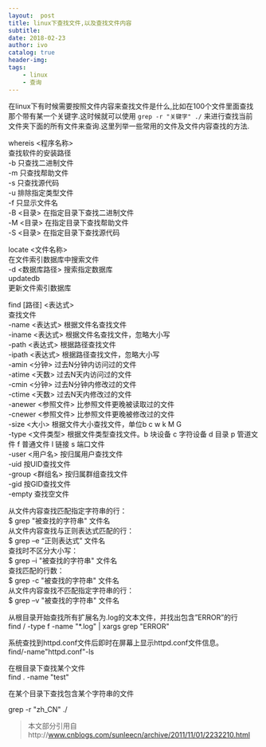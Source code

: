 ```yaml
---
layout:  post
title: linux下查找文件,以及查找文件内容
subtitle: 
date: 2018-02-23
author: ivo
catalog: true
header-img:
tags:
    - linux
    - 查询
---
```

在linux下有时候需要按照文件内容来查找文件是什么,比如在100个文件里面查找那个带有某一个关键字.这时候就可以使用 `grep -r "关键字" ./` 来进行查找当前文件夹下面的所有文件来查询.这里列举一些常用的文件及文件内容查找的方法.

 whereis <程序名称>  
 查找软件的安装路径  
 -b 只查找二进制文件  
 -m 只查找帮助文件  
 -s 只查找源代码  
 -u 排除指定类型文件  
 -f 只显示文件名  
 -B <目录> 在指定目录下查找二进制文件  
 -M <目录> 在指定目录下查找帮助文件  
 -S <目录> 在指定目录下查找源代码  

 locate <文件名称>  
 在文件索引数据库中搜索文件  
 -d <数据库路径> 搜索指定数据库  
 updatedb  
 更新文件索引数据库  


 find [路径] <表达式>  
 查找文件  
 -name <表达式> 根据文件名查找文件  
 -iname <表达式> 根据文件名查找文件，忽略大小写  
 -path <表达式> 根据路径查找文件  
 -ipath <表达式> 根据路径查找文件，忽略大小写  
 -amin <分钟> 过去N分钟内访问过的文件  
 -atime <天数> 过去N天内访问过的文件  
 -cmin <分钟> 过去N分钟内修改过的文件  
 -ctime <天数> 过去N天内修改过的文件  
 -anewer <参照文件> 比参照文件更晚被读取过的文件  
 -cnewer <参照文件> 比参照文件更晚被修改过的文件  
 -size <大小> 根据文件大小查找文件，单位b c w k M G  
 -type <文件类型> 根据文件类型查找文件。b 块设备 c 字符设备 d 目录 p 管道文件 f 普通文件 l 链接 s 端口文件  
 -user <用户名> 按归属用户查找文件  
 -uid <uid> 按UID查找文件  
 -group <群组名> 按归属群组查找文件  
 -gid <gid> 按GID查找文件  
 -empty 查找空文件  


 从文件内容查找匹配指定字符串的行：  
 $ grep "被查找的字符串" 文件名  
 从文件内容查找与正则表达式匹配的行：  
 $ grep –e “正则表达式” 文件名  
 查找时不区分大小写：  
 $ grep –i "被查找的字符串" 文件名  
 查找匹配的行数：  
 $ grep -c "被查找的字符串" 文件名  
 从文件内容查找不匹配指定字符串的行：  
 $ grep –v "被查找的字符串" 文件名  

 从根目录开始查找所有扩展名为.log的文本文件，并找出包含”ERROR”的行  
 find / -type f -name "*.log" | xargs grep "ERROR"  

 系统查找到httpd.conf文件后即时在屏幕上显示httpd.conf文件信息。   
 find/-name"httpd.conf"-ls  

 在根目录下查找某个文件  
 find . -name "test"  

 在某个目录下查找包含某个字符串的文件  

 grep -r "zh_CN" ./


> 本文部分引用自http://www.cnblogs.com/sunleecn/archive/2011/11/01/2232210.html
